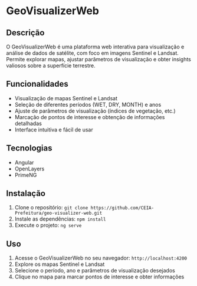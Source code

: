 # GeoVisualizerWeb

## Descrição

O GeoVisualizerWeb é uma plataforma web interativa para visualização e análise de dados de satélite, com foco em imagens Sentinel e Landsat. Permite explorar mapas, ajustar parâmetros de visualização e obter insights valiosos sobre a superfície terrestre.

## Funcionalidades

* Visualização de mapas Sentinel e Landsat
* Seleção de diferentes períodos (WET, DRY, MONTH) e anos
* Ajuste de parâmetros de visualização (índices de vegetação, etc.)
* Marcação de pontos de interesse e obtenção de informações detalhadas
* Interface intuitiva e fácil de usar

## Tecnologias

* Angular
* OpenLayers
* PrimeNG

## Instalação

1. Clone o repositório: `git clone https://github.com/CEIA-Prefeitura/geo-visualizer-web.git`
2. Instale as dependências: `npm install`
3. Execute o projeto: `ng serve`

## Uso

1. Acesse o GeoVisualizerWeb no seu navegador: `http://localhost:4200`
2. Explore os mapas Sentinel e Landsat
3. Selecione o período, ano e parâmetros de visualização desejados
4. Clique no mapa para marcar pontos de interesse e obter informações